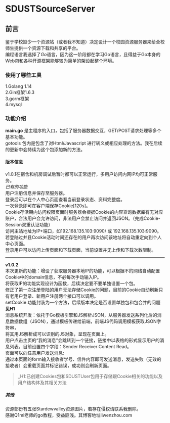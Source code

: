 # SDUSTSourceServer
## 前言
鉴于学校缺少一个资源站（或者我不知道）决定设计一个校园资源服务器来给全校师生提供一个资源下载和共享的平台。  
编程语言我选择了*Go*语言，因为这一阶段都在学习Go语言，且得益于Go本身的Web包和各种开源框架能够较为简单的架设起整个环境。  
### 使用了哪些工具  
1.Golang 1.14  
2.Gin框架1.6.3  
3.gorm框架  
4.mysql  
### 功能介绍  
**main.go** 是主程序的入口，包括了服务器数据交互，GET/POST请求处理等多个基本功能。  
gotools 包内是包含了对Html/Javascript 进行转义或相应处理的方法。我在后续的更新中会持续为这个包添加新的方法。  
#### 版本信息  
v1.0.1在宿舍和机房调试后暂时都可以正常运行，多用户访问内网IP均可正常服务。  
*已有的功能*  
用户注册信息并保存至服务器。  
登录后可以在个人中心页面查看当前登录状态、资料完整度。  
一次登录即可在客户端保存Cookie[120s]。  
Cookie存活期内访问权限页面时服务器会根据Cookie的内容查询数据库有无对应账户，合法用户会允许访问，非法用户会禁止访问并返回JSON。（完成Cookie-Session双重认证功能）  
访问主站地址为IP+端口，如192.168.135.103:9090/ 或 192.168.135.103:9090。若登陆过并且Cookie活动时间还存在的用户再次访问该地址将自动重定向到个人中心页面。  
登录用户可以访问上传页面和下载页面，当前设置并无上传和下载次数限制。  
   
----
**v1.0.2**  
本次更新的功能：增设了获取服务器本地IP的功能，可以根据不的网络自动配置Cookie中的domain信息，不必每次手动输入IP。  
将获取IP的功能实现设计为函数，后续决定要不要单独设置一个包。  
修正了第一次注册登陆的用户无法存储Cookie的问题，目前的Cookie自动刷新只有老用户登录、新用户注册两个接口可以调用。  
setCookie 功能封装为一个方法，后续版本决定是否设置单独包和包合并的问题 **见H1**  
消息系统开发：依托于Go模板引擎和JS解析JSON，从服务器发送系列化后的消息数据数组（JSON），通过模板传递给前端，前端JS代码调用模板获取JSON字符串，  
将其用JS解析成可以识别的JS对象，呈现在页面上。  
用户点击主页的“我的消息”会跳转到一个链接，链接中以表格的形式显示用户的消息列表，目前设置四个字段：Sender Receiver Content Read。  
页面可以向任意用户发送消息:  
通过本页面的form输入接收者学号、信件内容即可发送消息，发送失败（无效的接收者）会重载页面并标记错误，成功则会刷新页面。  
>_H1:已创建Cookies包和SDUSTUser包用于存储跟Cookie相关的功能以及用户结构体及其相关方法  
##### 其他
资源部份有五张Stardewvalley资源图片，若存在侵权请联系我删除。  
感谢Q1mi老师的go教程，受益匪浅。其博客地址liwenzhou.com  
